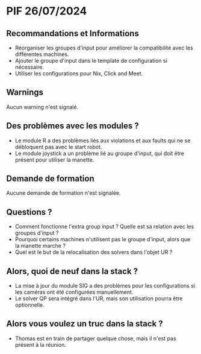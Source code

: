 # PIF 26/07/2024

## Recommandations et Informations
- Réorganiser les groupes d'input pour améliorer la compatibilité avec les différentes machines.
- Ajouter le groupe d'input dans le template de configuration si nécessaire.
- Utiliser les configurations pour Nix, Click and Meet.

## Warnings
Aucun warning n'est signalé.

## Des problèmes avec les modules ?
- Le module R a des problèmes liés aux violations et aux faults qui ne se débloquent pas avec le start robot.
- Le module joystick a un problème lié au groupe d'input, qui doit être présent pour utiliser la manette.

## Demande de formation
Aucune demande de formation n'est signalée.

## Questions ?
- Comment fonctionne l'extra group input ? Quelle est sa relation avec les groupes d'input ?
- Pourquoi certains machines n'utilisent pas le groupe d'input, alors que la manette marche ?
- Quel est le but de la relocalisation des solvers dans l'objet UR ?

## Alors, quoi de neuf dans la stack ?
- La mise à jour du module SIG a des problèmes pour les configurations si les caméras ont été configurées manuellement.
- Le solver QP sera intégré dans l'UR, mais son utilisation pourra être optionnelle.

## Alors vous voulez un truc dans la stack ?
- Thomas est en train de partager quelque chose, mais il n'est pas présent à la réunion.